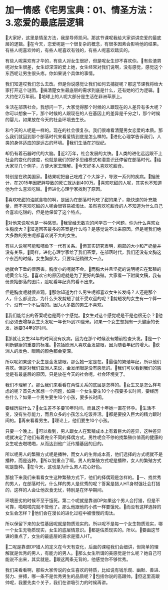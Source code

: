 # 加一情感《宅男宝典：01、情圣方法：3.恋爱的最底层逻辑

🎼大家好，这里是情圣方法，我是导师凯问。那这节课呢我给大家讲讲恋爱的最底层的逻辑。🎼在今天，恋爱呢是一个很复杂的概念，有很多因素会影响他的结果。有些人呢喜欢帅的，有些人呢喜欢有钱的，有些人呢喜欢踏实的。

有些人呢喜欢有才华的，有些人对女生很好，但是呢女生却不喜欢你。🎼有些渣男呢对女生很差，女生却深深的爱上她，女生经常对我们说啊，没有感觉，感觉这个东西呢让男生很头疼。你如果说个具体的事情。

我们知道哎我们怎么去改。但是你说感觉让我们如何去捕捉呢？那这节课我将给大家打开这个谜团。🎼搞清楚女生最底层的需求到底是什么，还有她的行为逻辑。🎼大约在2万年前。🎼地球上的人呢大部分是生活在非洲草原上。

生活在部落社会。我想问一下，大家觉得那个时候的人跟现在的人差异有多大呢？你可以想象一下，那个时候的人跟现在的人在基因上的差异是千分之1，那个时候的婴儿，如果放在今天的社会环境去生长。

和今天的人呢是一样的。现在的社会很复杂。我们很难看清楚男女恋爱的本质。那么我们就回到那个部落时代来看爱情到底是怎么样的。🎼进化心理学告诉我们，人类的身体适应的是远古的环境。🎼我们生活在21世纪。

却仍有着石器时代的大脑。🎼近2万年，社会发展的太快。🎼人类的进化远远跟不上社会的变化的速度，也就是我们的好多思维模式和潜意识还停留在部落时代。🎼给大家举几个例子，方便大家去理解。🎼今天好多人喜欢吃甜食。

特别是在欧美国家。🎼结果呢把自己吃成了个大胖子，导致一系列的疾病。🎼据统计，在2015年因肥胖导致的死亡就达到400万。🎼喜欢吃甜的人呢，其实也不知道他为什么喜欢吃甜。🎼但进化心理学家找到了原因。

🎼喜欢吃甜的油腻食物的啊，是因为在部落时代吃了甜的果子，能快速的补充能量，而不喜欢吃甜的人呢会很容易被淘汰。虽然喜欢吃甜食的人不知道为什么自己会喜欢吃甜的，但是他保留了这个特点。

🎼对他来说呢也是一种感觉。🎼我曾经无数次的问学员一个问题，你为什么喜欢女生胸度大？🎼知道回答最多的答案是什么吗？是感觉说不出来原因。但是呢我们绝大多数的男生呢都喜欢说不大的女生。

有些人说呢可能和哺鱼下一代有关系。🎼但其实研究表明，胸部的大小和产奶量并没有关系。🎼同样，进化心理学家给了我们答案，在部落时代，我们还没有文胸这个东西的时候，女生胸部大，只要年纪稍微大一点。

她就会下垂的很厉害。胸度小的呢就不会。🎼而胸大并且坚挺的说明呢它在繁殖的呢黄金年纪。🎼喜欢它的原因呢就是为了更好的繁殖。大家看一下附属文稿，我有份原始部落的图片，脸呢看年纪真的看不出来。

但是胸度呢就很直观。🎼那你知道为什么男生呢都喜欢女生长发吗？人还是那个人，什么都没变，为什么头发剪短了就不受欢迎的呢？🎼剪短发的女生有一个算一个，没有一个不后悔的。因为大多数的男生不喜欢。

🎼我们能给出的答案呢也是两个字感觉。🎼女生对这个感觉呢是不是也很无奈？🎼他们必须去增存女生头发呢一年长15到20厘米。如果一个女生想拥有一头健康的长发，她要34年的时间。

🎼那就让女生34年的时间没有疾病，因为在那个时候没有婚前检查头发。🎼是一个判断健康的重要的标准。🎼包括欧洲人喜欢金发碧眼，因为随着年纪的增大。🎼欧洲人的发色、眼睛的颜色都会变深。

所以呢如果这个女生是金发碧眼，那么她一定是在。🎼最佳的繁殖年纪，所以他们喜欢。但是对我们亚洲人来说，金发闭眼是没有感觉的。🎼我们可以看到我们的感觉是有最底层的原因，只是放在今天的社会呢，社会环境变了。

我们不理解了。那么我们来看看在两性关系的底层是怎样的。🎼女生又是怎么样考虑的呢？首先大家想一个问题，如果一个女生要生10个小孩要多长时间，要经历些什么？如果一个男生要生10个小孩，要多长时间。

要经历些什么？🎼女生差不多要10年时间，而且这十年她一直在怀孕。🎼生活不变，没有生存能力，而且众多的小孩怎么吃饭养活。🎼都是要投入巨大的精力跟时间的。🎼再来看看男生。🎼理论上，他们要生10个小孩。

只要一个晚上。🎼可以看到，男人跟女人在繁殖成本上有着巨大的差异，这种差异呢就决定了他们有着完全不同的择偶方式。男性呢会不停的找繁殖价值高的健康的女生呢去啪啪啪，从而达到他广泛传播基因的目的。

所以呢男人的繁殖方式呢是播种，而女人的生育成本高，他们选择的方式呢就不是播种，而是选种。🎼所以划重点了啊，男人的繁殖方式呢是播种，女人的繁殖方式呢是旋种。🎼在今天，这也是为什么男人花心好色。

那接下来我们来看看女生这种繁殖方式下，他们的择偶观是怎样的。🎼一、找优秀的男人，在部落时代，什么样的男人是优秀的呢？答案是猎人HT身材强壮会打猎的，这样的人会让他衣食无忧，特别是在怀孕期间。

环境恶劣的时候不至于饿死。第二个呢就是靠谱DP如果这个男人会打猎，但是不可靠，啪啪啪完就不管他了。那么他跟他的小孩一样要饿死。🎼而没有这样选择的女生会怎样？🎼他们会在漫长的进化过程中被慢慢的淘汰。

所以保留下来的女性基因呢就是物质现实的。所以呢不是每一个女生物质现实，哪一个女生无物质现实，女生的底层情意识。🎼都是估质现实的。所以。🎼要画这节课的重点了，女生的最底层的需求是猎人HT。

🎼二呢是靠谱DP猎人的定义在今天有变化，后面的课程我们会细讲，但简单的理解就是优秀的男人，有能力的男人。🎼那么女生所谓的美感觉是什么呢？她自己可能说不出来，其实就是。🎼跟这两条无背的，他感觉你不够优秀。

我们来看看啊，那些大家传说的女生喜欢的特质，比如说有钱乐观、幽默、善进、努力、拼搏，哪一条不是优秀男生的品质呢？🎼包括你说的高跟帅。🎼但这里高跟帅呢，我要先卖个关子，我们在讲吸引力的时候再讲。

